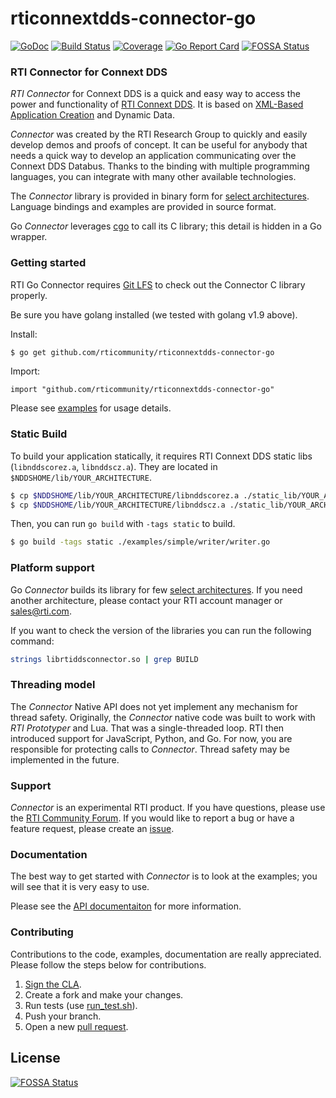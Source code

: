 rticonnextdds-connector-go
=======
[![GoDoc](https://godoc.org/github.com/rticommunity/rticonnextdds-connector-go?status.png)](https://godoc.org/github.com/rticommunity/rticonnextdds-connector-go) [![Build Status](https://travis-ci.org/rticommunity/rticonnextdds-connector-go.svg?branch=master)](https://travis-ci.org/rticommunity/rticonnextdds-connector-go) [![Coverage](https://codecov.io/gh/rticommunity/rticonnextdds-connector-go/branch/master/graph/badge.svg)](https://codecov.io/gh/rticommunity/rticonnextdds-connector-go)
[![Go Report Card](https://goreportcard.com/badge/github.com/rticommunity/rticonnextdds-connector-go)](https://goreportcard.com/report/github.com/rticommunity/rticonnextdds-connector-go)
[![FOSSA Status](https://app.fossa.io/api/projects/git%2Bgithub.com%2Frticommunity%2Frticonnextdds-connector-go.svg?type=shield)](https://app.fossa.io/projects/git%2Bgithub.com%2Frticommunity%2Frticonnextdds-connector-go?ref=badge_shield)

### RTI Connector for Connext DDS
*RTI Connector* for Connext DDS is a quick and easy way to access the power and
functionality of [RTI Connext DDS](http://www.rti.com/products/index.html).
It is based on [XML-Based Application Creation](https://community.rti.com/static/documentation/connext-dds/6.0.0/doc/manuals/connext_dds/xml_application_creation/RTI_ConnextDDS_CoreLibraries_XML_AppCreation_GettingStarted.pdf) and Dynamic Data.

*Connector* was created by the RTI Research Group to quickly and easily develop demos
and proofs of concept. It can be useful for anybody that needs
a quick way to develop an application communicating over the Connext DDS Databus.
Thanks to the binding with multiple programming languages, you can integrate
with many other available technologies.

The *Connector* library is provided in binary form for [select architectures](https://github.com/rticommunity/rticonnextdds-connector/tree/master/lib). Language bindings and examples are provided in source format.

Go *Connector* leverages [cgo](https://golang.org/cmd/cgo) to call its C library;
this detail is hidden in a Go wrapper. 

### Getting started
RTI Go Connector requires [Git LFS](https://github.com/git-lfs/git-lfs/wiki/Installation) to check out the Connector C library properly. 

Be sure you have golang installed (we tested with golang v1.9 above). 

Install:
```bash
$ go get github.com/rticommunity/rticonnextdds-connector-go
```

Import:
```golang
import "github.com/rticommunity/rticonnextdds-connector-go"
```

Please see [examples](examples/README.md) for usage details.

### Static Build
To build your application statically, it requires RTI Connext DDS static libs (```libnddscorez.a```, ```libnddscz.a```). They are located in ```$NDDSHOME/lib/YOUR_ARCHITECTURE```. 

```bash
$ cp $NDDSHOME/lib/YOUR_ARCHITECTURE/libnddscorez.a ./static_lib/YOUR_ARCHITECTURE/
$ cp $NDDSHOME/lib/YOUR_ARCHITECTURE/libnddscz.a ./static_lib/YOUR_ARCHITECTURE/
```

Then, you can run ```go build``` with ```-tags static``` to build. 
```bash
$ go build -tags static ./examples/simple/writer/writer.go
```

### Platform support
Go *Connector* builds its library for few [select architectures](https://github.com/rticommunity/rticonnextdds-connector/tree/master/lib). If you need another architecture, please contact your RTI account manager or sales@rti.com.

If you want to check the version of the libraries you can run the following command:

``` bash
strings librtiddsconnector.so | grep BUILD
```

### Threading model
The *Connector* Native API does not yet implement any mechanism for thread safety. Originally, the *Connector* native code was built to work with *RTI Prototyper* and Lua. That was a single-threaded loop. RTI then introduced support for JavaScript, Python, and Go. For now, you are responsible for protecting calls to *Connector*. Thread safety
may be implemented in the future.

### Support
*Connector* is an experimental RTI product. If you have questions, please use the [RTI Community Forum](https://community.rti.com/forums/technical-questions). If you would like to report a bug or have a feature request, please create an [issue](https://github.com/rticommunity/rticonnextdds-connector-go/issues).

### Documentation
The best way to get started with *Connector* is to look at the
examples; you will see that it is very easy to use.

Please see the [API documentaiton](https://godoc.org/github.com/rticommunity/rticonnextdds-connector-go) for more information.

### Contributing
Contributions to the code, examples, documentation are really appreciated. Please follow the steps below for contributions. 

1. [Sign the CLA](CONTRIBUTING.md).
1. Create a fork and make your changes.
1. Run tests (use [run_test.sh](run_test.sh)).
1. Push your branch.
1. Open a new [pull request](https://github.com/rticommunity/rticonnextdds-connector-go/compare).


## License
[![FOSSA Status](https://app.fossa.io/api/projects/git%2Bgithub.com%2Frticommunity%2Frticonnextdds-connector-go.svg?type=large)](https://app.fossa.io/projects/git%2Bgithub.com%2Frticommunity%2Frticonnextdds-connector-go?ref=badge_large)
